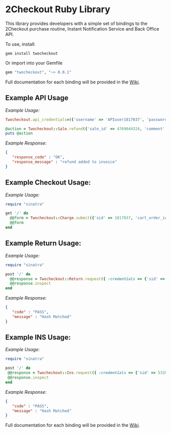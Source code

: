 2Checkout Ruby Library
=====================

This library provides developers with a simple set of bindings to the 2Checkout purchase routine, Instant Notification Service and Back Office API.

To use, install:

```shell
gem install twocheckout
```

Or import into your Gemfile

```ruby
gem "twocheckout", "~> 0.0.1"
```

Full documentation for each binding will be provided in the [Wiki](https://github.com/craigchristenson/2checkout-ruby/wiki).


Example API Usage
-----------------

*Example Usage:*

```ruby
Twocheckout.api_credentials=({'username' => 'APIuser1817037', 'password' => 'APIpass1817037'})

@action = Twocheckout::Sale.refund({'sale_id' => 4769044324, 'comment' => "test refund", 'category' => 1})
puts @action
```

*Example Response:*

```json
{
   "response_code" : "OK",
   "response_message" : "refund added to invoice"
}
```

Example Checkout Usage:
-----------------------

*Example Usage:*

```ruby
require "sinatra"

get '/' do
  @@form = Twocheckout::Charge.submit({'sid' => 1817037, 'cart_order_id' => 'Example Sale', 'total' => 1.00})
  @@form
end
```

Example Return Usage:
---------------------

*Example Usage:*

```ruby
require "sinatra"

post '/' do
  @@response = Twocheckout::Return.request({ :credentials => {'sid' => '532001', 'secret' => 'tango'}, :params => params})
  @@response.inspect
end
```

*Example Response:*

```json
{
   "code" : "PASS",
   "message" : "Hash Matched"
}
```

Example INS Usage:
------------------

*Example Usage:*

```ruby
require "sinatra"

post '/' do
 @@response = Twocheckout::Ins.request({ :credentials => {'sid' => 532001, 'secret' => 'tango'}, :params => params})
 @@response.inspect
end
```

*Example Response:*

```json
{
   "code" : "PASS",
   "message" : "Hash Matched"
}
```

Full documentation for each binding will be provided in the [Wiki](https://github.com/craigchristenson/2checkout-ruby/wiki).
